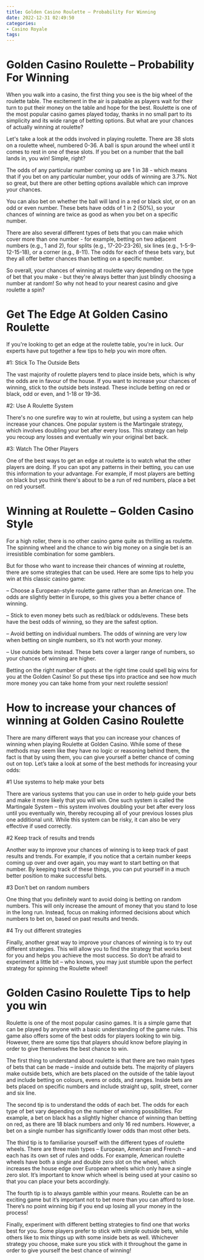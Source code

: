 ```yaml
---
title: Golden Casino Roulette – Probability For Winning 
date: 2022-12-31 02:49:50
categories:
- Casino Royale
tags:
---
```



#  Golden Casino Roulette – Probability For Winning 
When you walk into a casino, the first thing you see is the big wheel of the roulette table. The excitement in the air is palpable as players wait for their turn to put their money on the table and hope for the best. Roulette is one of the most popular casino games played today, thanks in no small part to its simplicity and its wide range of betting options. But what are your chances of actually winning at roulette?

Let's take a look at the odds involved in playing roulette. There are 38 slots on a roulette wheel, numbered 0-36. A ball is spun around the wheel until it comes to rest in one of these slots. If you bet on a number that the ball lands in, you win! Simple, right?

The odds of any particular number coming up are 1 in 38 - which means that if you bet on any particular number, your odds of winning are 3.7%. Not so great, but there are other betting options available which can improve your chances.

You can also bet on whether the ball will land in a red or black slot, or on an odd or even number. These bets have odds of 1 in 2 (50%), so your chances of winning are twice as good as when you bet on a specific number.

There are also several different types of bets that you can make which cover more than one number - for example, betting on two adjacent numbers (e.g., 1 and 2), four splits (e.g., 17-20-23-26), six lines (e.g., 1-5-9-12-15-18), or a corner (e.g., 8-11). The odds for each of these bets vary, but they all offer better chances than betting on a specific number.

So overall, your chances of winning at roulette vary depending on the type of bet that you make - but they're always better than just blindly choosing a number at random! So why not head to your nearest casino and give roulette a spin?

#  Get The Edge At Golden Casino Roulette 

If you're looking to get an edge at the roulette table, you're in luck. Our experts have put together a few tips to help you win more often.

#1: Stick To The Outside Bets 

The vast majority of roulette players tend to place inside bets, which is why the odds are in favour of the house. If you want to increase your chances of winning, stick to the outside bets instead. These include betting on red or black, odd or even, and 1-18 or 19-36.

#2: Use A Roulette System 

There's no one surefire way to win at roulette, but using a system can help increase your chances. One popular system is the Martingale strategy, which involves doubling your bet after every loss. This strategy can help you recoup any losses and eventually win your original bet back.

#3: Watch The Other Players 

One of the best ways to get an edge at roulette is to watch what the other players are doing. If you can spot any patterns in their betting, you can use this information to your advantage. For example, if most players are betting on black but you think there's about to be a run of red numbers, place a bet on red yourself.

#  Winning at Roulette – Golden Casino Style 

For a high roller, there is no other casino game quite as thrilling as roulette. The spinning wheel and the chance to win big money on a single bet is an irresistible combination for some gamblers.

But for those who want to increase their chances of winning at roulette, there are some strategies that can be used. Here are some tips to help you win at this classic casino game:

– Choose a European-style roulette game rather than an American one. The odds are slightly better in Europe, so this gives you a better chance of winning.

– Stick to even money bets such as red/black or odds/evens. These bets have the best odds of winning, so they are the safest option.

– Avoid betting on individual numbers. The odds of winning are very low when betting on single numbers, so it’s not worth your money.

– Use outside bets instead. These bets cover a larger range of numbers, so your chances of winning are higher.

Betting on the right number of spots at the right time could spell big wins for you at the Golden Casino! So put these tips into practice and see how much more money you can take home from your next roulette session!

#  How to increase your chances of winning at Golden Casino Roulette 

There are many different ways that you can increase your chances of winning when playing Roulette at Golden Casino. While some of these methods may seem like they have no logic or reasoning behind them, the fact is that by using them, you can give yourself a better chance of coming out on top. Let’s take a look at some of the best methods for increasing your odds:

#1 Use systems to help make your bets

There are various systems that you can use in order to help guide your bets and make it more likely that you will win. One such system is called the Martingale System – this system involves doubling your bet after every loss until you eventually win, thereby recouping all of your previous losses plus one additional unit. While this system can be risky, it can also be very effective if used correctly.

#2 Keep track of results and trends

Another way to improve your chances of winning is to keep track of past results and trends. For example, if you notice that a certain number keeps coming up over and over again, you may want to start betting on that number. By keeping track of these things, you can put yourself in a much better position to make successful bets.

#3 Don’t bet on random numbers

One thing that you definitely want to avoid doing is betting on random numbers. This will only increase the amount of money that you stand to lose in the long run. Instead, focus on making informed decisions about which numbers to bet on, based on past results and trends.

#4 Try out different strategies

Finally, another great way to improve your chances of winning is to try out different strategies. This will allow you to find the strategy that works best for you and helps you achieve the most success. So don’t be afraid to experiment a little bit – who knows, you may just stumble upon the perfect strategy for spinning the Roulette wheel!

#  Golden Casino Roulette Tips to help you win

Roulette is one of the most popular casino games. It is a simple game that can be played by anyone with a basic understanding of the game rules. This game also offers some of the best odds for players looking to win big. However, there are some tips that players should know before playing in order to give themselves the best chance to win.

The first thing to understand about roulette is that there are two main types of bets that can be made – inside and outside bets. The majority of players make outside bets, which are bets placed on the outside of the table layout and include betting on colours, evens or odds, and ranges. Inside bets are bets placed on specific numbers and include straight up, split, street, corner and six line.

The second tip is to understand the odds of each bet. The odds for each type of bet vary depending on the number of winning possibilities. For example, a bet on black has a slightly higher chance of winning than betting on red, as there are 18 black numbers and only 16 red numbers. However, a bet on a single number has significantly lower odds than most other bets.

The third tip is to familiarise yourself with the different types of roulette wheels. There are three main types – European, American and French – and each has its own set of rules and odds. For example, American roulette wheels have both a single and double zero slot on the wheel, which increases the house edge over European wheels which only have a single zero slot. It’s important to know which wheel is being used at your casino so that you can place your bets accordingly.

The fourth tip is to always gamble within your means. Roulette can be an exciting game but it’s important not to bet more than you can afford to lose. There’s no point winning big if you end up losing all your money in the process!

Finally, experiment with different betting strategies to find one that works best for you. Some players prefer to stick with simple outside bets, while others like to mix things up with some inside bets as well. Whichever strategy you choose, make sure you stick with it throughout the game in order to give yourself the best chance of winning!